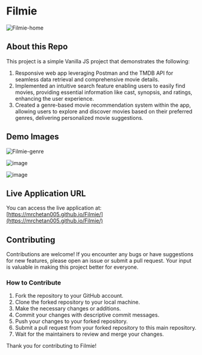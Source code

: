 # Filmie

![Filmie-home](https://github.com/mrchetan005/Filmie/assets/112335175/57518f44-f50f-44cc-a488-d1e0e97849eb)


## About this Repo

This project is a simple Vanilla JS project that demonstrates the following:

1. Responsive web app leveraging Postman and the TMDB API for seamless data retrieval and comprehensive movie details.
2. Implemented an intuitive search feature enabling users to easily find movies, providing essential information like cast, synopsis, and ratings, enhancing the user experience.
3. Created a genre-based movie recommendation system within the app, allowing users to explore and discover movies based on their preferred genres, delivering personalized movie suggestions.

## Demo Images

![Filmie-genre](https://github.com/mrchetan005/Filmie/assets/112335175/d930cf46-f7fc-42f3-9227-c567eefa6e03)

![image](https://github.com/mrchetan005/Filmie/assets/112335175/931af4a3-49fd-4303-bc5a-fcb46021eb3b)

![image](https://github.com/mrchetan005/Filmie/assets/112335175/1be4c536-1ba5-4fff-8222-2cdf0ff95159)

## Live Application URL

You can access the live application at: [https://mrchetan005.github.io/Filmie/](https://mrchetan005.github.io/Filmie/)

## Contributing

Contributions are welcome! If you encounter any bugs or have suggestions for new features, please open an issue or submit a pull request. Your input is valuable in making this project better for everyone.

### How to Contribute

1. Fork the repository to your GitHub account.
2. Clone the forked repository to your local machine.
3. Make the necessary changes or additions.
4. Commit your changes with descriptive commit messages.
5. Push your changes to your forked repository.
6. Submit a pull request from your forked repository to this main repository.
7. Wait for the maintainers to review and merge your changes.

Thank you for contributing to Filmie!

